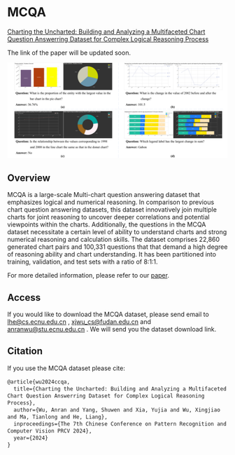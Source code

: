 # MCQA
[Charting the Uncharted: Building and Analyzing a Multifaceted Chart Question Answerring Dataset for Complex Logical Reasoning Process](#)

The link of the paper will be updated soon.

![MCQA](./MCQA.png)



## Overview

MCQA is a large-scale Multi-chart question answering dataset that emphasizes logical and numerical reasoning. In comparison to previous chart question answering datasets, this dataset innovatively join multiple charts for joint reasoning to uncover deeper correlations and potential viewpoints within the charts. Additionally, the questions in the MCQA dataset necessitate a certain level of ability to understand charts and strong numerical reasoning and calculation skills. The dataset comprises 22,860 generated chart pairs and 100,331 questions that that demand a high degree of reasoning ability and chart understanding.  It has been partitioned into training, validation, and test sets with a ratio of 8:1:1.

For more detailed information, please refer to our [paper](#).



## Access

If you would like to download the MCQA dataset, please send email to lhe@cs.ecnu.edu.cn , xjwu_cs@fudan.edu.cn and anranwu@stu.ecnu.edu.cn . We will send you the dataset download link.



## Citation

If you use the MCQA dataset please cite:

```
@article{wu2024ccqa,
  title={Charting the Uncharted: Building and Analyzing a Multifaceted Chart Question Answerring Dataset for Complex Logical Reasoning Process},
  author={Wu, Anran and Yang, Shuwen and Xia, Yujia and Wu, Xingjiao and Ma, Tianlong and He, Liang},
  inproceedings={The 7th Chinese Conference on Pattern Recognition and Computer Vision PRCV 2024},
  year={2024}
}
```
